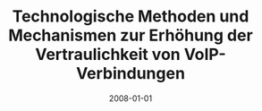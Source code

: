 ---
abstract: ''
authors:
- Johannes Kuch
date: '2008-01-01'
featured: false
links:
- name: Publik
  url: https://publik.tuwien.ac.at/showentry.php?ID=172107&lang=2
publication_types:
- '7'
publishDate: '2008-01-01'
title: Technologische Methoden und Mechanismen zur Erhöhung der Vertraulichkeit von
  VoIP-Verbindungen
url_pdf: ''
---